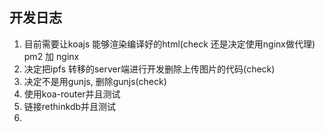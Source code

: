 ## 开发日志

1. 目前需要让koajs 能够渲染编译好的html(check 还是决定使用nginx做代理)
    pm2 加 nginx
2. 决定把ipfs 转移的server端进行开发删除上传图片的代码(check)
3. 决定不是用gunjs, 删除gunjs(check)
4. 使用koa-router并且测试
5. 链接rethinkdb并且测试
6. 